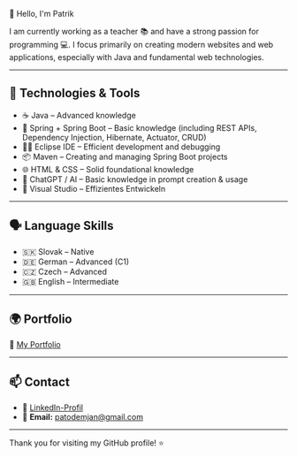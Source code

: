 👋 Hello, I'm Patrik

I am currently working as a teacher 📚 and have a strong passion for programming 💻.
I focus primarily on creating modern websites and web applications, especially with Java and fundamental web technologies.

---

## 💼 Technologies & Tools

- ☕ Java – Advanced knowledge
- 🌱 Spring + Spring Boot – Basic knowledge (including REST APIs, Dependency Injection, Hibernate, Actuator, CRUD)
- 🧑‍💻 Eclipse IDE – Efficient development and debugging
- 📦 Maven – Creating and managing Spring Boot projects
- 🌐 HTML & CSS – Solid foundational knowledge
- 🤖 ChatGPT / AI – Basic knowledge in prompt creation & usage
- 🧰 Visual Studio – Effizientes Entwickeln

---

## 🗣️ Language Skills

- 🇸🇰 Slovak – Native
- 🇩🇪 German – Advanced (C1)
- 🇨🇿 Czech – Advanced
- 🇬🇧 English – Intermediate

---

## 🌍 Portfolio
🔗 [My Portfolio](https://patodemjan.github.io/Portfolio/index.html)

---

## 📫 Contact
- 💼 [LinkedIn-Profil](https://www.linkedin.com/in/patrik-demjan-90602429b/)
- 📧 **Email:** [patodemjan@gmail.com](mailto:patodemjan@gmail.com)

---

Thank you for visiting my GitHub profile! ⭐
